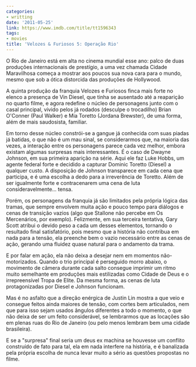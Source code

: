 ```yaml
---
categories:
- writting
date: '2011-05-25'
link: https://www.imdb.com/title/tt1596343
tags:
- movies
title: 'Velozes & Furiosos 5: Operação Rio'
---
```


O Rio de Janeiro está em alta no cinema mundial esse ano: palco de duas produções internacionais de prestígio, a uma vez chamada Cidade Maravilhosa começa a mostrar aos poucos sua nova cara para o mundo, mesmo que sob a ótica distorcida das produções de Hollywood.

A quinta produção da franquia Velozes e Furiosos finca mais forte no elenco a presença de Vin Diesel, que tinha se ausentado até a reaparição no quarto filme, e agora redefine o núcleo de personagens junto com o casal principal, vivido pelos já rodados (desculpe o trocadilho) Brian O'Conner (Paul Walker) e Mia Toretto (Jordana Brewster), de uma forma, além de mais saudosista, familiar.

Em torno desse núcleo constrói-se a gangue já conhecida com suas piadas já batidas, o que não é um mau sinal, se considerarmos que, na maioria das vezes, a interação entre os personagens parece cada vez melhor, embora existam algumas surpresas mais interessantes. É o caso de Dwayne Johnson, em sua primeira aparição na série. Aqui ele faz Luke Hobbs, um agente federal forte e decidido a capturar Dominic Toretto (Diesel) a qualquer custo. A disposição de Johnson transparece em cada cena que participa, e é uma escolha a dedo para a irreverência de Toretto. Além de ser igualmente forte e contracenarem uma cena de luta consideravelmente... tensa.

Porém, os personagens da franquia já são limitados pela própria lógica das tramas, que sempre envolvem muita ação e pouco tempo para diálogos e cenas de transição vazios (algo que Stallone não percebe em Os Mercenários, por exemplo). Felizmente, em sua terceira tentativa, Gary Scott atribui o devido peso a cada um desses elementos, tornando o resultado final satisfatório, pois mesmo que a história não contribua em nada para a tensão, ela preenche bem o vazio necessário entre as cenas de ação, gerando uma fluidez quase natural para o andamento da trama.

E por falar em ação, ela não deixa a desejar nem em momentos não-motorizados. Quando o trio principal é perseguido morro abaixo, o movimento de câmera durante cada salto consegue imprimir um ritmo muito semelhante em produções mais estilizadas como Cidade de Deus e o irrepreensível Tropa de Elite. Da mesma forma, as cenas de luta protagonizadas por Diesel e Johnson funcionam.

Mas é no asfalto que a direção enérgica de Justin Lin mostra a que veio e consegue feitos ainda maiores de tensão, com cortes bem articulados, nem que para isso sejam usados ângulos diferentes a todo o momento, o que não deixa de ser um feito considerável, se lembrarmos que as locações são em plenas ruas do Rio de Janeiro (ou pelo menos lembram bem uma cidade brasileira).

E se a "surpresa" final seria um deus ex machina se houvesse um conflito construído de fato para tal, ela em nada interfere na história, e é banalizada pela própria escolha de nunca levar muito a sério as questões propostas no filme.